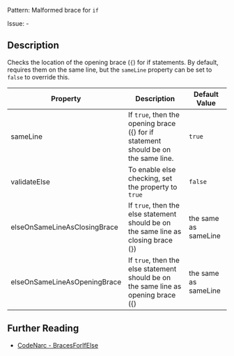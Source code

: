 Pattern: Malformed brace for `if`

Issue: -

## Description

Checks the location of the opening brace (`{`) for if statements. By default, requires them on the same line, but the `sameLine` property can be set to `false` to override this.

| **Property**                 | **Description**                                                                    | **Default Value**    |
| --- | --- | --- |
| sameLine                     | If `true`, then the opening brace ({) for if statement should be on the same line. | `true`               |
| validateElse                 | To enable else checking, set the property to `true`                                | `false`              |
| elseOnSameLineAsClosingBrace | If `true`, then the else statement should be on the same line as closing brace (}) | the same as sameLine |
| elseOnSameLineAsOpeningBrace | If `true`, then the else statement should be on the same line as opening brace ({) | the same as sameLine |

## Further Reading

* [CodeNarc - BracesForIfElse](https://codenarc.github.io/CodeNarc/codenarc-rules-formatting.html#bracesforifelse-rule)